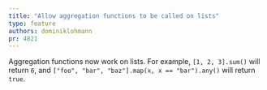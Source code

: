 ```yaml
---
title: "Allow aggregation functions to be called on lists"
type: feature
authors: dominiklohmann
pr: 4821
---
```


Aggregation functions now work on lists. For example, `[1, 2, 3].sum()` will
return `6`, and `["foo", "bar", "baz"].map(x, x == "bar").any()` will return
`true`.

